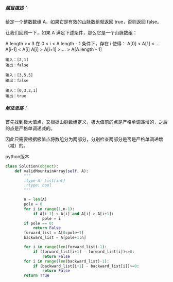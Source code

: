##### 题目描述：
给定一个整数数组 A，如果它是有效的山脉数组就返回 true，否则返回 false。

让我们回顾一下，如果 A 满足下述条件，那么它是一个山脉数组：

A.length >= 3
在 0 < i < A.length - 1 条件下，存在 i 使得：
A[0] < A[1] < ... A[i-1] < A[i]
A[i] > A[i+1] > ... > A[A.length - 1]

```
输入：[2,1]
输出：false

输入：[3,5,5]
输出：false

输入：[0,3,2,1]
输出：true
```


##### 解法思路：
首先找到极大值点，又根据山脉数组定义，极大值前的点是严格单调递增的，之后的点是严格单调递减的。

因此只需要根据极值点将数组分为两部分，分别检查两部分是否是严格单调递增（减）的。

python版本
```python
class Solution(object):
    def validMountainArray(self, A):
        """
        :type A: List[int]
        :rtype: bool
        """

        n = len(A)
        pole = 0
        for i in range(1,n-1):
            if A[i-1] < A[i] and A[i] > A[i+1]:
                pole = i
        if pole == 0:
            return False
        forward_list = A[0:pole+1]
        backward_list = A[pole+1:n]

        for i in range(len(forward_list)-1):
            if (forward_list[i+1] - forward_list[i])<=0:
                return False
        for i in range(len(backward_list)-1):
            if (backward_list[i+1] - backward_list[i])>=0:
                return False
        return True
```


